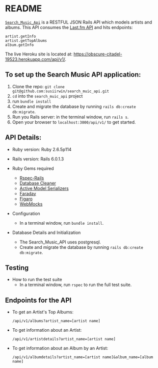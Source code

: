 # README

[`Search_Music_Api`](https://obscure-citadel-19523.herokuapp.com/api/v1/) is a RESTFUL JSON Rails API which models artists and albums. This API consumes the [Last.fm API](https://www.last.fm/api/) and hits endpoints:

    artist.getInfo
    artist.getTopAlbums
    album.getInfo

The live Heroku site is located at: https://obscure-citadel-19523.herokuapp.com/api/v1/.

## To set up the Search Music API application:
  1. Clone the repo:
    `git clone git@github.com:susiirwin/search_muic_api.git`
  2. `cd` into the `search_muic_api` project
  3. run `bundle install`
  4. Create and migrate the database by running `rails db:create db:migrate`.
  5. Run you Rails server: in the terminal window, run `rails s`.
  6. Open your browser to `localhost:3000/api/v1/` to get started. 


## API Details:
* Ruby version: Ruby 2.6.5p114

* Rails version: Rails 6.0.1.3

* Ruby Gems required
  - [Rspec-Rails](https://github.com/rspec/rspec-rails)
  - [Database Cleaner](https://github.com/DatabaseCleaner/database_cleaner)
  - [Active Model Serializers](https://github.com/rails-api/active_model_serializers)
  - [Faraday](https://github.com/lostisland/faraday)
  - [Figaro](https://github.com/laserlemon/figaro)
  - [WebMocks](https://github.com/bblimke/webmock)


* Configuration
  - In a terminal window, run `bundle install`.


* Database Details and Initialization
  - The Search_Music_API uses postgresql.
  - Create and migrate the database by running `rails db:create db:migrate`.


## Testing
* How to run the test suite
  - In a terminal window, run `rspec` to run the full test suite.

## Endpoints for the API
* To get an Artist's Top Albums:

      /api/v1/albums?artist_name=[artist name]

* To get information about an Artist:

      /api/v1/artistdetails?artist_name=[artist name]

* To get information about an Album by an Artist:

      /api/v1/albumdetails?artist_name=[artist name]&album_name=[album name]